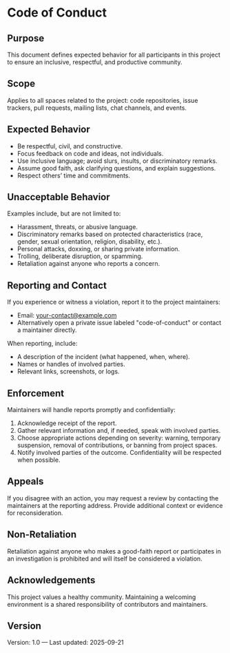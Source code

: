 # Code of Conduct

Purpose
-------
This document defines expected behavior for all participants in this project to ensure an inclusive, respectful, and productive community.

Scope
-----
Applies to all spaces related to the project: code repositories, issue trackers, pull requests, mailing lists, chat channels, and events.

Expected Behavior
-----------------
- Be respectful, civil, and constructive.
- Focus feedback on code and ideas, not individuals.
- Use inclusive language; avoid slurs, insults, or discriminatory remarks.
- Assume good faith, ask clarifying questions, and explain suggestions.
- Respect others’ time and commitments.

Unacceptable Behavior
---------------------
Examples include, but are not limited to:
- Harassment, threats, or abusive language.
- Discriminatory remarks based on protected characteristics (race, gender, sexual orientation, religion, disability, etc.).
- Personal attacks, doxxing, or sharing private information.
- Trolling, deliberate disruption, or spamming.
- Retaliation against anyone who reports a concern.

Reporting and Contact
---------------------
If you experience or witness a violation, report it to the project maintainers:
- Email: your-contact@example.com
- Alternatively open a private issue labeled "code-of-conduct" or contact a maintainer directly.

When reporting, include:
- A description of the incident (what happened, when, where).
- Names or handles of involved parties.
- Relevant links, screenshots, or logs.

Enforcement
-----------
Maintainers will handle reports promptly and confidentially:
1. Acknowledge receipt of the report.
2. Gather relevant information and, if needed, speak with involved parties.
3. Choose appropriate actions depending on severity: warning, temporary suspension, removal of contributions, or banning from project spaces.
4. Notify involved parties of the outcome. Confidentiality will be respected when possible.

Appeals
-------
If you disagree with an action, you may request a review by contacting the maintainers at the reporting address. Provide additional context or evidence for reconsideration.

Non-Retaliation
--------------
Retaliation against anyone who makes a good-faith report or participates in an investigation is prohibited and will itself be considered a violation.

Acknowledgements
----------------
This project values a healthy community. Maintaining a welcoming environment is a shared responsibility of contributors and maintainers.

Version
-------
Version: 1.0 — Last updated: 2025-09-21
